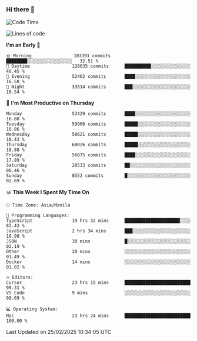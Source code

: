 ### Hi there 👋

<!--START_SECTION:waka-->
![Code Time](http://img.shields.io/badge/Code%20Time-5%2C889%20hrs%2047%20mins-blue)

![Lines of code](https://img.shields.io/badge/From%20Hello%20World%20I%27ve%20Written-121.0%20million%20lines%20of%20code-blue)

**I'm an Early 🐤** 

```text
🌞 Morning                103391 commits      ████████░░░░░░░░░░░░░░░░░   32.51 % 
🌆 Daytime                128635 commits      ██████████░░░░░░░░░░░░░░░   40.45 % 
🌃 Evening                52462 commits       ████░░░░░░░░░░░░░░░░░░░░░   16.50 % 
🌙 Night                  33514 commits       ███░░░░░░░░░░░░░░░░░░░░░░   10.54 % 
```
📅 **I'm Most Productive on Thursday** 

```text
Monday                   53429 commits       ████░░░░░░░░░░░░░░░░░░░░░   16.80 % 
Tuesday                  59966 commits       █████░░░░░░░░░░░░░░░░░░░░   18.86 % 
Wednesday                58621 commits       █████░░░░░░░░░░░░░░░░░░░░   18.43 % 
Thursday                 60026 commits       █████░░░░░░░░░░░░░░░░░░░░   18.88 % 
Friday                   56875 commits       ████░░░░░░░░░░░░░░░░░░░░░   17.89 % 
Saturday                 20533 commits       ██░░░░░░░░░░░░░░░░░░░░░░░   06.46 % 
Sunday                   8552 commits        █░░░░░░░░░░░░░░░░░░░░░░░░   02.69 % 
```


📊 **This Week I Spent My Time On** 

```text
🕑︎ Time Zone: Asia/Manila

💬 Programming Languages: 
TypeScript               19 hrs 32 mins      █████████████████████░░░░   83.43 % 
JavaScript               2 hrs 34 mins       ███░░░░░░░░░░░░░░░░░░░░░░   10.98 % 
JSON                     30 mins             █░░░░░░░░░░░░░░░░░░░░░░░░   02.19 % 
Other                    20 mins             ░░░░░░░░░░░░░░░░░░░░░░░░░   01.49 % 
Docker                   14 mins             ░░░░░░░░░░░░░░░░░░░░░░░░░   01.02 % 

🔥 Editors: 
Cursor                   23 hrs 15 mins      █████████████████████████   99.31 % 
VS Code                  9 mins              ░░░░░░░░░░░░░░░░░░░░░░░░░   00.69 % 

💻 Operating System: 
Mac                      23 hrs 24 mins      █████████████████████████   100.00 % 
```


 Last Updated on 25/02/2025 10:34:05 UTC
<!--END_SECTION:waka-->


<!--
**rad182/rad182** is a ✨ _special_ ✨ repository because its `README.md` (this file) appears on your GitHub profile.

Here are some ideas to get you started:

- 🔭 I’m currently working on ...
- 🌱 I’m currently learning ...
- 👯 I’m looking to collaborate on ...
- 🤔 I’m looking for help with ...
- 💬 Ask me about ...
- 📫 How to reach me: ...
- 😄 Pronouns: ...
- ⚡ Fun fact: ...
-->
